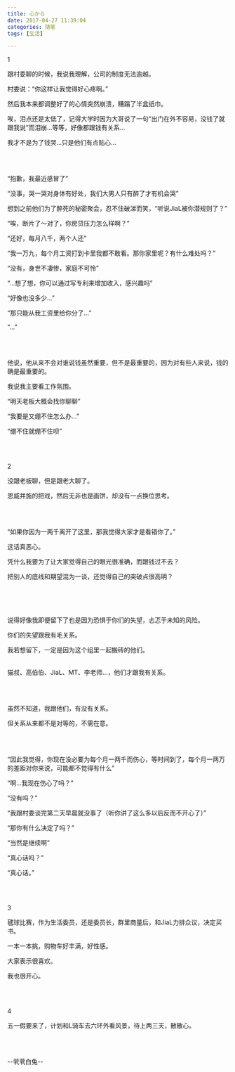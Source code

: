 ```yaml
---
title: 心から
date: 2017-04-27 11:39:04
categories: 随笔
tags: [生活]

---
```

1

跟村委聊的时候，我说我理解，公司的制度无法逾越。

村委说：“你这样让我觉得好心疼啊。”

然后我本来都调整好了的心情突然崩溃，糟蹋了半盒纸巾。

唉，泪点还是太低了，记得大学时因为大哥说了一句“出门在外不容易，没钱了就跟我说”而泪崩...等等，好像都跟钱有关系...

我才不是为了钱哭...只是他们有点贴心...

<br /><br />

“抱歉，我最近感冒了”

“没事，哭一哭对身体有好处，我们大男人只有醉了才有机会哭”

想到之前他们为了醉死的秘密聚会，忍不住破涕而笑，“听说JiaL被你潜规则了？”

“唉，断片了～对了，你房贷压力怎么样啊？”

“还好，每月八千，两个人还”

“我一万九，每个月工资打到卡里我都不敢看。那你家里呢？有什么难处吗？”

“没有，身世不凄惨，家庭不可怜”

“...想了想，你可以通过写专利来增加收入，感兴趣吗”

“好像也没多少...”

“那只能从我工资里给你分了...”

“...”

<br /><br />

他说，他从来不会对谁说钱虽然重要，但不是最重要的，因为对有些人来说，钱的确是最重要的。

我说我主要看工作氛围。

“明天老板大概会找你聊聊”

“我要是又绷不住怎么办...”

“绷不住就绷不住呗”

<br /><br />

2

没跟老板聊，但是跟老大聊了。

恩威并施的把戏，然后无非也是画饼，却没有一点换位思考。

<br /><br />

“如果你因为一两千离开了这里，那我觉得大家才是看错你了。”

这话真恶心。

凭什么我要为了让大家觉得自己的眼光很准确，而跟钱过不去？

把别人的底线和期望混为一谈，还觉得自己的突破点很高明？<br /><br />

<br /><br />

说得好像我即便留下了也是因为恐惧于你们的失望，忐忑于未知的风险。

你们的失望跟我有毛关系。

我若想留下，一定是因为这个组里一起搬砖的他们。<br /><br />

猫叔、高伯伯、JiaL、MT、李老师...，他们才跟我有关系。

<br /><br />

虽然不知道，我跟他们，有没有关系。

但关系从来都不是对等的，不需在意。

<br /><br />

“因此我觉得，你现在没必要为每个月一两千而伤心，等时间到了，每个月一两万的差距对你来说，可能都不觉得有什么”

“啊...我现在伤心了吗？”

“没有吗？”

“我跟村委谈完第二天早晨就没事了（听你讲了这么多以后反而不开心了）”

“那你有什么决定了吗？”

“当然是继续啊”

“真心话吗？”

“真心话。”

<br /><br />

3

毽球比赛，作为生活委员，还是委员长，群里商量后，和JiaL力排众议，决定买书。

一本一本挑，购物车好丰满，好性感。

大家表示很喜欢。

我也很开心。

<br /><br />

4

五一假要来了，计划和L骑车去六环外看风景，待上两三天，散散心。

<br /><br />

--茕茕白兔--